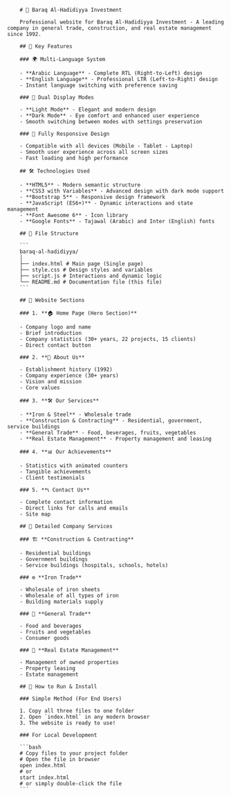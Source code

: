         # 🌟 Baraq Al-Hadidiyya Investment

        Professional website for Baraq Al-Hadidiyya Investment - A leading company in general trade, construction, and real estate management since 1992.

        ## 🚀 Key Features

        ### 🌍 Multi-Language System

        - **Arabic Language** - Complete RTL (Right-to-Left) design
        - **English Language** - Professional LTR (Left-to-Right) design
        - Instant language switching with preference saving

        ### 🎨 Dual Display Modes

        - **Light Mode** - Elegant and modern design
        - **Dark Mode** - Eye comfort and enhanced user experience
        - Smooth switching between modes with settings preservation

        ### 📱 Fully Responsive Design

        - Compatible with all devices (Mobile - Tablet - Laptop)
        - Smooth user experience across all screen sizes
        - Fast loading and high performance

        ## 🛠 Technologies Used

        - **HTML5** - Modern semantic structure
        - **CSS3 with Variables** - Advanced design with dark mode support
        - **Bootstrap 5** - Responsive design framework
        - **JavaScript (ES6+)** - Dynamic interactions and state management
        - **Font Awesome 6** - Icon library
        - **Google Fonts** - Tajawal (Arabic) and Inter (English) fonts

        ## 📁 File Structure

        ```
        baraq-al-hadidiyya/
        │
        ├── index.html # Main page (Single page)
        ├── style.css # Design styles and variables
        ├── script.js # Interactions and dynamic logic
        └── README.md # Documentation file (this file)
        ```

        ## 🎯 Website Sections

        ### 1. **🏠 Home Page (Hero Section)**

        - Company logo and name
        - Brief introduction
        - Company statistics (30+ years, 22 projects, 15 clients)
        - Direct contact button

        ### 2. **👥 About Us**

        - Establishment history (1992)
        - Company experience (30+ years)
        - Vision and mission
        - Core values

        ### 3. **🛠 Our Services**

        - **Iron & Steel** - Wholesale trade
        - **Construction & Contracting** - Residential, government, service buildings
        - **General Trade** - Food, beverages, fruits, vegetables
        - **Real Estate Management** - Property management and leasing

        ### 4. **📊 Our Achievements**

        - Statistics with animated counters
        - Tangible achievements
        - Client testimonials

        ### 5. **📞 Contact Us**

        - Complete contact information
        - Direct links for calls and emails
        - Site map

        ## 💼 Detailed Company Services

        ### 🏗 **Construction & Contracting**

        - Residential buildings
        - Government buildings
        - Service buildings (hospitals, schools, hotels)

        ### ⚙️ **Iron Trade**

        - Wholesale of iron sheets
        - Wholesale of all types of iron
        - Building materials supply

        ### 🛒 **General Trade**

        - Food and beverages
        - Fruits and vegetables
        - Consumer goods

        ### 🏢 **Real Estate Management**

        - Management of owned properties
        - Property leasing
        - Estate management

        ## 🚀 How to Run & Install

        ### Simple Method (For End Users)

        1. Copy all three files to one folder
        2. Open `index.html` in any modern browser
        3. The website is ready to use!

        ### For Local Development

        ```bash
        # Copy files to your project folder
        # Open the file in browser
        open index.html
        # or
        start index.html
        # or simply double-click the file
        ```
